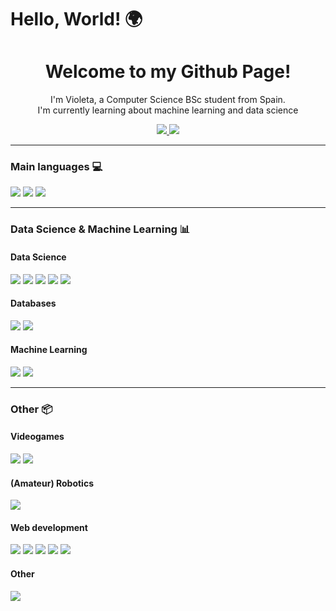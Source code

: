 # Hello, World! 🌍

<div id="badges" align="center">

  <h1>Welcome to my Github Page!</h1> 
  <p>I'm Violeta, a Computer Science BSc student from Spain.<br>I'm currently learning about machine learning and data science</p>
  
  <a href= "https://www.linkedin.com/in/violeta-tejera/">
    <img src = "https://img.shields.io/badge/LinkedIn-purple?logo=linkedin">
  </a>

  <a href= "https://www.kaggle.com/violetatejera">
    <img src = "https://img.shields.io/badge/Kaggle-purple?logo=kaggle">
  </a>
</div>

<hr>

### Main languages 💻
<div id="lang">
  <img src = "https://img.shields.io/badge/Python-purple?logo=python">
  <img src = "https://img.shields.io/badge/Java-purple?logo=oracle">
  <img src = "https://img.shields.io/badge/C%2FC%2B%2B-purple?logo=c%2B%2B">
</div>

<hr>

### Data Science & Machine Learning 📊

#### Data Science

<div id = "data">
  <img src = "https://img.shields.io/badge/Pandas-purple?logo=pandas">
  <img src = "https://img.shields.io/badge/Numpy-purple?logo=numpy">
  <img src = "https://img.shields.io/badge/R-purple?logo=r">
  <img src = "https://img.shields.io/badge/Seaborn-purple?logo=seaborn">
  <img src = "https://img.shields.io/badge/Matplotlib-purple?logo=matplotlib">
</div>

#### Databases
<div id = "db">
    <img src = "https://img.shields.io/badge/PostgreSQL-purple?logo=postgresql">
    <img src = "https://img.shields.io/badge/MongoDB-purple?logo=mongodb">
</div>

#### Machine Learning

<div id="ai">
  <img src = "https://img.shields.io/badge/ScikitLearn-purple?logo=scikitlearn">
  <img src = "https://img.shields.io/badge/TensorFlow-purple?logo=tensorflow">
</div>

<hr>

### Other 📦​

#### Videogames

<div id = "videogame">
    <img src = "https://img.shields.io/badge/Unity-purple?logo=unity">
    <img src = "https://img.shields.io/badge/PyGame-purple?logo=pygame">
</div>

#### (Amateur) Robotics

<div id = "robotics">
  <img src = "https://img.shields.io/badge/Arduino-purple?logo=arduino">
</div>

#### Web development

<div id = "web">
  <img src = "https://img.shields.io/badge/Django-purple?logo=django">
  <img src = "https://img.shields.io/badge/Vue.js-purple?logo=vue.js">
  <img src = "https://img.shields.io/badge/HTML-purple?logo=html5">
  <img src = "https://img.shields.io/badge/CSS-purple?logo=css3">
  <img src = "https://img.shields.io/badge/JavaScript-purple?logo=javascript">
</div>

#### Other

<div id = "other">
  <img src = "https://img.shields.io/badge/Docker-purple?logo=docker">
</div>
